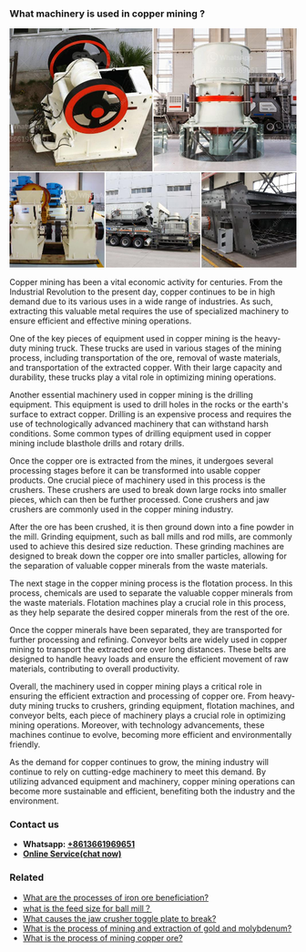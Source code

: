<h3>What machinery is used in copper mining ?</h3><img src='1701742767.jpg' alt=''><p>Copper mining has been a vital economic activity for centuries. From the Industrial Revolution to the present day, copper continues to be in high demand due to its various uses in a wide range of industries. As such, extracting this valuable metal requires the use of specialized machinery to ensure efficient and effective mining operations.</p><p>One of the key pieces of equipment used in copper mining is the heavy-duty mining truck. These trucks are used in various stages of the mining process, including transportation of the ore, removal of waste materials, and transportation of the extracted copper. With their large capacity and durability, these trucks play a vital role in optimizing mining operations.</p><p>Another essential machinery used in copper mining is the drilling equipment. This equipment is used to drill holes in the rocks or the earth's surface to extract copper. Drilling is an expensive process and requires the use of technologically advanced machinery that can withstand harsh conditions. Some common types of drilling equipment used in copper mining include blasthole drills and rotary drills.</p><p>Once the copper ore is extracted from the mines, it undergoes several processing stages before it can be transformed into usable copper products. One crucial piece of machinery used in this process is the crushers. These crushers are used to break down large rocks into smaller pieces, which can then be further processed. Cone crushers and jaw crushers are commonly used in the copper mining industry.</p><p>After the ore has been crushed, it is then ground down into a fine powder in the mill. Grinding equipment, such as ball mills and rod mills, are commonly used to achieve this desired size reduction. These grinding machines are designed to break down the copper ore into smaller particles, allowing for the separation of valuable copper minerals from the waste materials.</p><p>The next stage in the copper mining process is the flotation process. In this process, chemicals are used to separate the valuable copper minerals from the waste materials. Flotation machines play a crucial role in this process, as they help separate the desired copper minerals from the rest of the ore.</p><p>Once the copper minerals have been separated, they are transported for further processing and refining. Conveyor belts are widely used in copper mining to transport the extracted ore over long distances. These belts are designed to handle heavy loads and ensure the efficient movement of raw materials, contributing to overall productivity.</p><p>Overall, the machinery used in copper mining plays a critical role in ensuring the efficient extraction and processing of copper ore. From heavy-duty mining trucks to crushers, grinding equipment, flotation machines, and conveyor belts, each piece of machinery plays a crucial role in optimizing mining operations. Moreover, with technology advancements, these machines continue to evolve, becoming more efficient and environmentally friendly.</p><p>As the demand for copper continues to grow, the mining industry will continue to rely on cutting-edge machinery to meet this demand. By utilizing advanced equipment and machinery, copper mining operations can become more sustainable and efficient, benefiting both the industry and the environment.</p><h3>Contact us</h3><ul><li><strong>Whatsapp:&nbsp;<a href="https://wa.me/8613661969651">+8613661969651</a></strong></li><li><a href="https://swt.shibang-china.com/?git&amp;zhl&amp;What machinery is used in copper mining "><strong>Online Service(chat now)</strong></a></li></ul><h3>Related</h3><ul><li><a href='What are the processes of iron ore beneficiation.md'>What are the processes of iron ore beneficiation?</a></li><li><a href='what is the feed size for ball mill？.md'>what is the feed size for ball mill？</a></li><li><a href='What causes the jaw crusher toggle plate to break.md'>What causes the jaw crusher toggle plate to break?</a></li><li><a href='What is the process of mining and extraction of gold and molybdenum.md'>What is the process of mining and extraction of gold and molybdenum?</a></li><li><a href='What is the process of mining copper ore.md'>What is the process of mining copper ore?</a></li></ul>